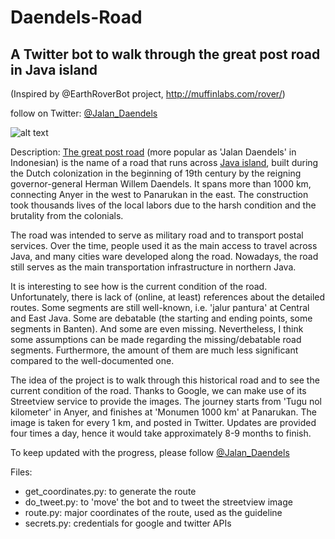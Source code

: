 # Daendels-Road
## A Twitter bot to walk through the great post road in Java island

(Inspired by @EarthRoverBot project, http://muffinlabs.com/rover/)

follow on Twitter: [@Jalan_Daendels](https://twitter.com/Jalan_Daendels)

![alt text][route_wikipedia]

Description:
[The great post road](https://en.wikipedia.org/wiki/Great_Post_Road) (more popular as 'Jalan Daendels' in Indonesian) is the name of a road that runs across [Java island](https://en.wikipedia.org/wiki/Java), built during the Dutch colonization in the beginning of 19th century by the reigning governor-general Herman Willem Daendels. It spans more than 1000 km, connecting Anyer in the west to Panarukan in the east. The construction took thousands lives of the local labors due to the harsh condition and the brutality from the colonials.

The road was intended to serve as military road and to transport postal services. Over the time, people used it as the main access to travel across Java, and many cities ware developed along the road. Nowadays, the road still serves as the main transportation infrastructure in northern Java.

It is interesting to see how is the current condition of the road. Unfortunately, there is lack of (online, at least) references about the detailed routes. Some segments are still well-known, i.e. 'jalur pantura' at Central and East Java. Some are debatable (the starting and ending points, some segments in Banten). And some are even missing. Nevertheless, I think some assumptions can be made regarding the missing/debatable road segments. Furthermore, the amount of them are much less significant compared to the well-documented one.

The idea of the project is to walk through this historical road and to see the current condition of the road. Thanks to Google, we can make use of its Streetview service to provide the images. The journey starts from 'Tugu nol kilometer' in Anyer, and finishes at 'Monumen 1000 km' at Panarukan. The image is taken for every 1 km, and posted in Twitter. Updates are provided four times a day, hence it would take approximately 8-9 months to finish.

To keep updated with the progress, please follow [@Jalan_Daendels](https://twitter.com/Jalan_Daendels)

Files:
- get_coordinates.py: to generate the route
- do_tweet.py: to 'move' the bot and to tweet the streetview image
- route.py: major coordinates of the route, used as the guideline
- secrets.py: credentials for google and twitter APIs


[route_wikipedia]: https://en.wikipedia.org/wiki/Great_Post_Road#/media/File:Java_Great_Post_Road.svg "The great post road"
